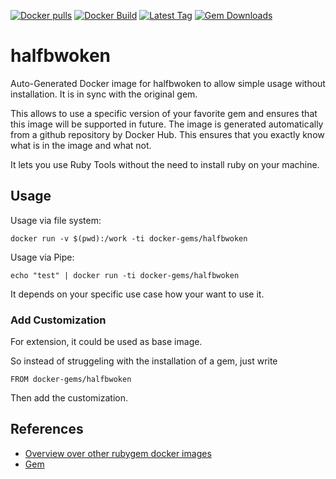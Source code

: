 [![Docker pulls](https://img.shields.io/docker/pulls/rubygem/halfbwoken.svg)](https://hub.docker.com/r/rubygem/halfbwoken/)
[![Docker Build](https://img.shields.io/docker/automated/rubygem/halfbwoken.svg)](https://hub.docker.com/r/rubygem/halfbwoken/)
[![Latest Tag](https://img.shields.io/github/tag/docker-rubygem/halfbwoken.svg)](https://hub.docker.com/r/rubygem/halfbwoken/)
[![Gem Downloads](https://img.shields.io/gem/dt/halfbwoken.svg)](https://rubygems.org/gems/halfbwoken/)
# halfbwoken

Auto-Generated Docker image for halfbwoken to allow simple usage without installation.
It is in sync with the original gem.

This allows to use a specific version of your favorite gem and ensures that this image will be supported in future.
The image is generated automatically from a github repository by Docker Hub.
This ensures that you exactly know what is in the image and what not.

It lets you use Ruby Tools without the need to install ruby on your machine.

## Usage

Usage via file system:

`docker run -v $(pwd):/work -ti docker-gems/halfbwoken`

Usage via Pipe:

`echo "test" | docker run -ti docker-gems/halfbwoken`

It depends on your specific use case how your want to use it.

### Add Customization

For extension, it could be used as base image.

So instead of struggeling with the installation of a gem, just write

`FROM docker-gems/halfbwoken`

Then add the customization.

## References

 - [Overview over other rubygem docker images](https://github.com/thinkbot/docker-rubygem)
 - [Gem](https://rubygems.org/gems/halfbwoken/)
